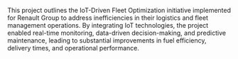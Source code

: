 This project outlines the IoT-Driven Fleet Optimization initiative implemented for Renault Group to address inefficiencies in their logistics and fleet management operations. By integrating IoT technologies, the project enabled real-time monitoring, data-driven decision-making, and predictive maintenance, leading to substantial improvements in fuel efficiency, delivery times, and operational performance.
